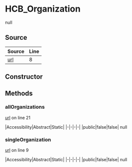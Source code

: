 # HCB_Organization

null
## Source
|Source|Line|
|-|-|
|[url](https://github.com/devramsean0/hcb.js/blob/4ece4f3/src/api_endpoints/organization.ts#L8)|8|
## Constructor
## Methods
### allOrganizations
[url](https://github.com/devramsean0/hcb.js/blob/4ece4f3/src/api_endpoints/organization.ts#L21) on line 21  

|Accessibility|Abstract|Static|
|-|-|-|-|
|public|false|false|
null

### singleOrganization
[url](https://github.com/devramsean0/hcb.js/blob/4ece4f3/src/api_endpoints/organization.ts#L9) on line 9  

|Accessibility|Abstract|Static|
|-|-|-|-|
|public|false|false|
null
